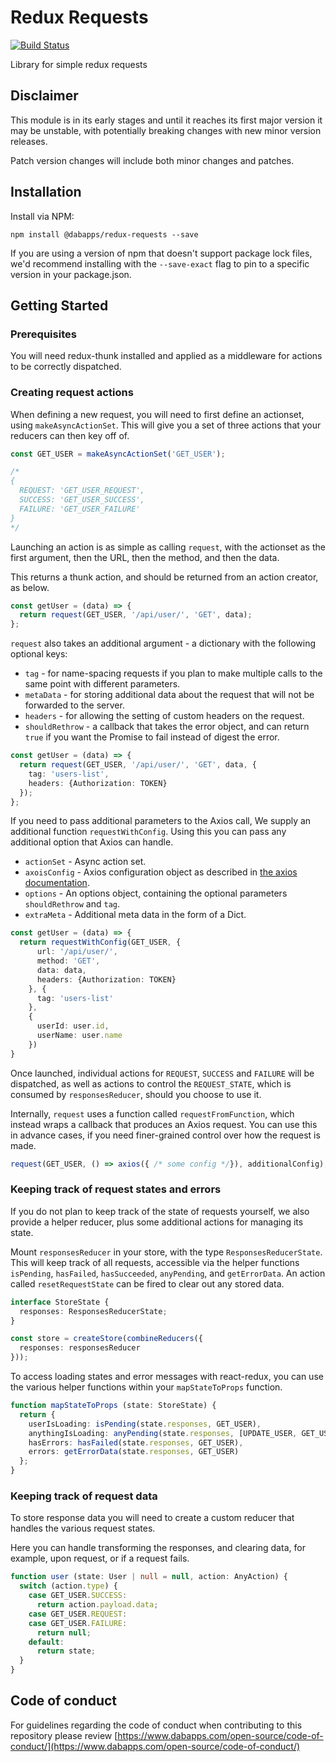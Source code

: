 # Redux Requests

[![Build Status](https://travis-ci.com/dabapps/redux-requests.svg?token=YbH3f6uroz5f5q8RxDdW&branch=master)](https://travis-ci.com/dabapps/redux-requests)

Library for simple redux requests

## Disclaimer

This module is in its early stages and until it reaches its first major version it may be unstable, with potentially breaking changes with new minor version releases.

Patch version changes will include both minor changes and patches.

## Installation

Install via NPM:

```shell
npm install @dabapps/redux-requests --save
```

If you are using a version of npm that doesn't support package lock files, we'd recommend installing with the `--save-exact` flag to pin to a specific version in your package.json.

## Getting Started

### Prerequisites

You will need redux-thunk installed and applied as a middleware for actions to be correctly dispatched.

### Creating request actions

When defining a new request, you will need to first define an actionset, using `makeAsyncActionSet`.  This will give you a set of three actions that your reducers can then key off of.

```typescript
const GET_USER = makeAsyncActionSet('GET_USER');

/*
{
  REQUEST: 'GET_USER_REQUEST',
  SUCCESS: 'GET_USER_SUCCESS',
  FAILURE: 'GET_USER_FAILURE'
}
*/
```

Launching an action is as simple as calling `request`, with the actionset as the first argument, then the URL, then the method, and then the data.

This returns a thunk action, and should be returned from an action creator, as below.

```typescript
const getUser = (data) => {
  return request(GET_USER, '/api/user/', 'GET', data);
};
```

`request` also takes an additional argument - a dictionary with the following optional keys:

* `tag` - for name-spacing requests if you plan to make multiple calls to the same point with different parameters.
* `metaData` - for storing additional data about the request that will not be forwarded to the server.
* `headers` - for allowing the setting of custom headers on the request.
* `shouldRethrow` - a callback that takes the error object, and can return `true` if you want the Promise to fail instead of digest the error.

```typescript
const getUser = (data) => {
  return request(GET_USER, '/api/user/', 'GET', data, {
    tag: 'users-list',
    headers: {Authorization: TOKEN}
  });
};
```

If you need to pass additional parameters to the Axios call, We supply an additional function `requestWithConfig`. Using this you can pass any additional option that Axios can handle.

* `actionSet` - Async action set.
* `axoisConfig` - Axios configuration object as described in [the axios documentation](https://github.com/axios/axios).
* `options` - An options object, containing the optional parameters `shouldRethrow` and `tag`.
* `extraMeta` - Additional meta data in the form of a Dict.

```typescript
const getUser = (data) => {
  return requestWithConfig(GET_USER, {
      url: '/api/user/',
      method: 'GET',
      data: data,
      headers: {Authorization: TOKEN}
    }, {
      tag: 'users-list'
    },
    {
      userId: user.id,
      userName: user.name
    })
}
```

Once launched, individual actions for `REQUEST`, `SUCCESS` and `FAILURE` will be dispatched, as well as actions to control the `REQUEST_STATE`, which is consumed by `responsesReducer`, should you choose to use it.

Internally, `request` uses a function called `requestFromFunction`, which instead wraps a callback that produces an Axios request.  You can use this in advance cases, if you need finer-grained control over how the request is made.

```typescript
request(GET_USER, () => axios({ /* some config */}), additionalConfig);
```


### Keeping track of request states and errors

If you do not plan to keep track of the state of requests yourself, we also provide a helper reducer, plus some additional actions for managing its state.

Mount `responsesReducer` in your store, with the type `ResponsesReducerState`.  This will keep track of all requests, accessible via the helper functions `isPending`, `hasFailed`, `hasSucceeded`, `anyPending`, and `getErrorData`.  An action called `resetRequestState` can be fired to clear out any stored data.


```typescript
interface StoreState {
  responses: ResponsesReducerState;
}

const store = createStore(combineReducers({
  responses: responsesReducer
}));
```

To access loading states and error messages with react-redux, you can use the various helper functions within your `mapStateToProps` function.

```typescript
function mapStateToProps (state: StoreState) {
  return {
    userIsLoading: isPending(state.responses, GET_USER),
    anythingIsLoading: anyPending(state.responses, [UPDATE_USER, GET_USER]),
    hasErrors: hasFailed(state.responses, GET_USER),
    errors: getErrorData(state.responses, GET_USER)
  };
}
```

### Keeping track of request data

To store response data you will need to create a custom reducer that handles the various request states.

Here you can handle transforming the responses, and clearing data, for example, upon request, or if a request fails.

```typescript
function user (state: User | null = null, action: AnyAction) {
  switch (action.type) {
    case GET_USER.SUCCESS:
      return action.payload.data;
    case GET_USER.REQUEST:
    case GET_USER.FAILURE:
      return null;
    default:
      return state;
  }
}
```

## Code of conduct

For guidelines regarding the code of conduct when contributing to this repository please review [https://www.dabapps.com/open-source/code-of-conduct/](https://www.dabapps.com/open-source/code-of-conduct/)
